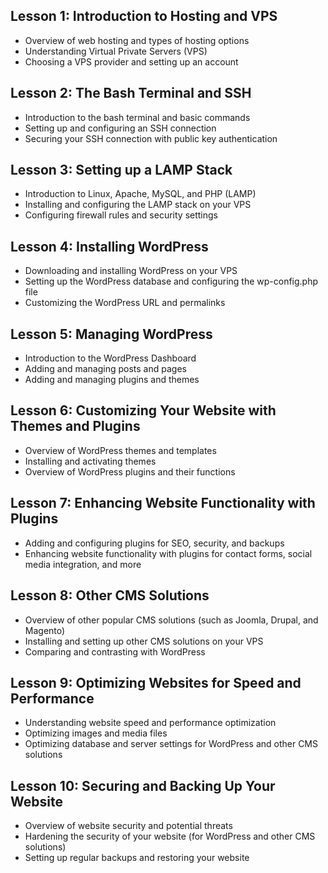 
## Lesson 1: Introduction to Hosting and VPS

- Overview of web hosting and types of hosting options
- Understanding Virtual Private Servers (VPS)
- Choosing a VPS provider and setting up an account

## Lesson 2: The Bash Terminal and SSH

- Introduction to the bash terminal and basic commands
- Setting up and configuring an SSH connection
- Securing your SSH connection with public key authentication

## Lesson 3: Setting up a LAMP Stack

- Introduction to Linux, Apache, MySQL, and PHP (LAMP)
- Installing and configuring the LAMP stack on your VPS
- Configuring firewall rules and security settings

## Lesson 4: Installing WordPress

- Downloading and installing WordPress on your VPS
- Setting up the WordPress database and configuring the wp-config.php file
- Customizing the WordPress URL and permalinks

## Lesson 5: Managing WordPress

- Introduction to the WordPress Dashboard
- Adding and managing posts and pages
- Adding and managing plugins and themes

## Lesson 6: Customizing Your Website with Themes and Plugins

- Overview of WordPress themes and templates
- Installing and activating themes
- Overview of WordPress plugins and their functions

## Lesson 7: Enhancing Website Functionality with Plugins

- Adding and configuring plugins for SEO, security, and backups
- Enhancing website functionality with plugins for contact forms, social media integration, and more

## Lesson 8: Other CMS Solutions

- Overview of other popular CMS solutions (such as Joomla, Drupal, and Magento)
- Installing and setting up other CMS solutions on your VPS
- Comparing and contrasting with WordPress

## Lesson 9: Optimizing Websites for Speed and Performance

- Understanding website speed and performance optimization
- Optimizing images and media files
- Optimizing database and server settings for WordPress and other CMS solutions

## Lesson 10: Securing and Backing Up Your Website

- Overview of website security and potential threats
- Hardening the security of your website (for WordPress and other CMS solutions)
- Setting up regular backups and restoring your website